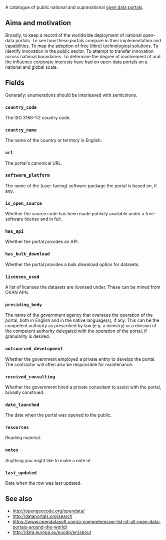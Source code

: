 A catalogue of public national and supranational [open data portals](https://ec.europa.eu/digital-single-market/en/open-data-portals).

## Aims and motivation

Broadly, to keep a record of the worldwide deployment of national open-data
portals.  To see how these portals compare in their implementation and
capabilities.  To map the adoption of free (libre) technological solutions.
To identify innovation in the public sector.  To attempt to transfer innovation
across national boundaries.  To determine the degree of involvement of and the
influence corporate interests have had on open-data portals on a national and
global scale.

## Fields

Generally: enumerations should be interleaved with semicolons.

### `country_code`

The ISO 3166-1:2 country code.

### `country_name`

The name of the country or territory in English.

### `url`

The portal's canonical URL.

### `software_platform`

The name of the (user-facing) software package the portal is based on, if any.

### `is_open_source`

Whether the source code has been made publicly available under a free-software
license and in full.

### `has_api`

Whether the portal provides an API.

### `has_bulk_download`

Whether the portal provides a bulk download option for datasets.

### `licenses_used`

A list of licenses the datasets are licensed under.  These can be mined from
CKAN APIs.

### `presiding_body`

The name of the government agency that oversees the operation of the portal,
both in English and in the native language(s), if any.  This can be the
competent authority as prescribed by law (e.g. a ministry) or a division of the
competent authority delegated with the operation of the portal, if granularity
is desired.

### `outsourced_development`

Whether the government employed a private entity to develop the portal.  The
contractor will often also be responsible for maintenance.

### `received_consulting`

Whether the government hired a private consultant to assist with the portal,
broadly construed.

### `date_launched`

The date when the portal was opened to the public.

### `resources`

Reading material.

### `notes`

Anything you might like to make a note of.

### `last_updated`

Date when the row was last updated.

## See also

* http://opengeocode.org/opendata/
* http://dataportals.org/search
* https://www.opendatasoft.com/a-comprehensive-list-of-all-open-data-portals-around-the-world/
* http://data.europa.eu/euodp/en/about
